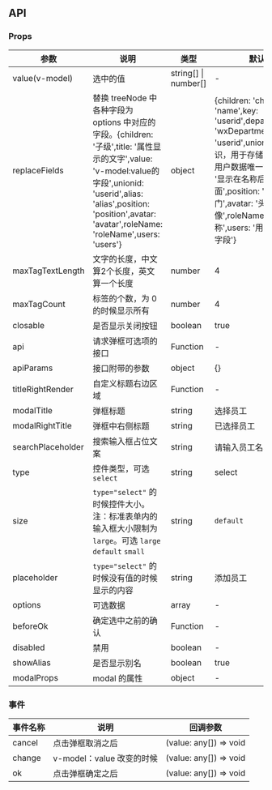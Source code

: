 ## API

### Props
 
| 参数 | 说明 | 类型 | 默认值 | 版本 |
| --- | --- | --- | --- | --- |
| value(v-model) | 选中的值 | string[] \| number[] | - | |
| replaceFields | 替换 treeNode 中 各种字段为 options 中对应的字段。{children: '子级',title: '属性显示的文字',value: 'v-model:value的字段',unionid: 'userid',alias: 'alias',position: 'position',avatar: 'avatar',roleName: 'roleName',users: 'users'} | object | {children: 'children',title: 'name',key: 'userid',departmentId: 'wxDepartmentId',value: 'userid',unionid: '唯一标识，用于存储左侧筛选的用户数据唯一键',alias: '显示在名称后面',position: '部门',avatar: '头像',roleName: '角色名称',users: '用户数据读取字段'} | object | {children: 'children',title: 'name',value: 'userid',unionid: 'userid',alias: 'alias',position: 'position',avatar: 'avatar',roleName: 'roleName',users: 'users'} | |
| maxTagTextLength | 文字的长度，中文算2个长度，英文算一个长度 | number | 4 | |
| maxTagCount | 标签的个数，为 0 的时候显示所有 | number | 4 | |
| closable | 是否显示关闭按钮 | boolean | true | |
| api | 请求弹框可选项的接口 | Function | - | |
| apiParams | 接口附带的参数 | object | {} |
| titleRightRender | 自定义标题右边区域 | Function | - |  |
| modalTitle | 弹框标题 | string | 选择员工 | |
| modalRightTitle | 弹框中右侧标题 | string | 已选择员工 | |
| searchPlaceholder | 搜索输入框占位文案 | string | 请输入员工名称查询 |  |
| type | 控件类型，可选 `select` | string | select | |
| size | `type="select"` 的时候控件大小。注：标准表单内的输入框大小限制为 `large`。可选 `large` `default` `small` | string | `default` |  |
| placeholder | `type="select"` 的时候没有值的时候显示的内容 | string | 添加员工 | |
| options | 可选数据 | array | - |  |
| beforeOk | 确定选中之前的确认 | Function | - | |
| disabled | 禁用 | boolean | - | |
| showAlias | 是否显示别名 | boolean | true | |
| modalProps | modal 的属性 | object | - | |

### 事件

| 事件名称 | 说明         | 回调参数    |
| -------- | ------------ | ----------- |
| cancel | 点击弹框取消之后 | (value: any[]) => void |
| change | v-model：value 改变的时候 | (value: any[]) => void |
| ok | 点击弹框确定之后 | (value: any[]) => void |
